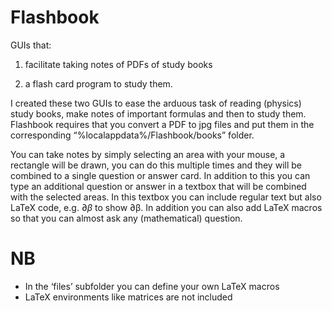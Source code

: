 # Flashbook

GUIs that:

  1) facilitate taking notes of PDFs of study books

  2) a flash card program to study them.
  
I created these two GUIs to ease the arduous task of reading (physics) study books, make notes of important formulas and then to study them. Flashbook requires that you convert a PDF to jpg files and put them in the corresponding “%localappdata%/Flashbook/books” folder.

You can take notes by simply selecting an area with your mouse, a rectangle will be drawn, you can do this multiple times and they will be combined to a single question or answer card. In addition to this you can type an additional question or answer in a textbox that will be combined with the selected areas. In this textbox you can include regular text but also LaTeX code, e.g. $\partial\beta$ to show ∂β. In addition you can also add LaTeX macros so that you can almost ask any (mathematical) question.
# NB
- In the ‘files’ subfolder you can define your own LaTeX macros
-	LaTeX environments like matrices are not included

